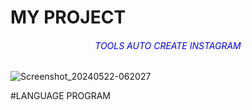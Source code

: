
# MY PROJECT
<h6 style="text-align: center; color: blue;">TOOLS AUTO CREATE INSTAGRAM</h6>

![Screenshot_20240522-062027](https://github.com/AtsunaID/CreateIG/assets/136549133/47b75ff1-3168-4cb9-a943-d8b61f1e37b4.jpg)

#LANGUAGE PROGRAM 
